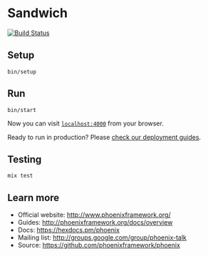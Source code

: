 # Sandwich

[![Build Status](https://travis-ci.org/sausage-sandwich/sandwich.svg?branch=master)](https://travis-ci.org/sausage-sandwich/sandwich)

## Setup

`bin/setup`

## Run

`bin/start`

Now you can visit [`localhost:4000`](http://localhost:4000) from your browser.

Ready to run in production? Please [check our deployment guides](http://www.phoenixframework.org/docs/deployment).

## Testing

`mix test`

## Learn more

  * Official website: http://www.phoenixframework.org/
  * Guides: http://phoenixframework.org/docs/overview
  * Docs: https://hexdocs.pm/phoenix
  * Mailing list: http://groups.google.com/group/phoenix-talk
  * Source: https://github.com/phoenixframework/phoenix
